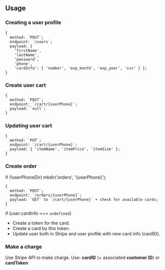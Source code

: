 ## Usage
### Creating a user profile
```
{
  method: `POST`;
  endpoint: `/users`;
  payload: { 
    'firstName', 
    'lastName', 
    'password', 
    'phone', 
    'cardInfo': { 'number', 'exp_month', 'exp_year', 'cvc' } };
}
```
### Create user cart
```
{
  method: `POST`;
  endpoint: `/cart/{userPhone}`;
  payload: `null`;
}
```
### Updating user cart
```
{
  method: `PUT`;
  endpoint: `/cart/{userPhone}`;
  payload: { 'itemName', 'itemPrice', 'itemSize' };
}
```
### Create order
if (!userPhoneDir) mkdir('orders', '{userPhone}');
```
{
  method: `POST`;
  endpoint: `/orders/{userPhone}`;
  payload: `GET` to `/cart/{userPhone}` + check for available cards;
}
```

if (user.cardInfo ===  `undefined`) 
  - Create a token for the card.
  - Create a card by this token.
  - Update user both in Stripe and user profile with new card info (cardID).


### Make a charge
Use Stripe API to make charge. 
Use: **cardID** (+ associated **customer ID**) or **cardToken**